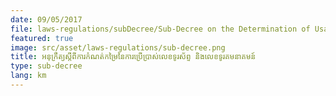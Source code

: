 ```yaml
---
date: 09/05/2017
file: laws-regulations/subDecree/Sub-Decree on the Determination of Usage Fees for the Telephone Numbering and Telecommunications Numbering.pdf
featured: true
image: src/asset/laws-regulations/sub-decree.png
title: អនុក្រឹត្យស្តីពីការកំណត់កម្រៃនៃការប្រើប្រាស់លេខទូរស័ព្ទ និងលេខទូរគមនាគមន៍
type: sub-decree
lang: km
---
```

